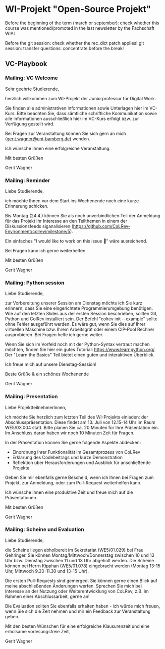 # WI-Projekt "Open-Source Projekt"

Before the beginning of the term (march or september): check whether this course was mentioned/promoted in the last newsletter by the Fachschaft WIAI

Before the git session: check whether the rec_dict patch applies!
git session: transfer questions: concentrate before the break!

## VC-Playbook


### Mailing: VC Welcome


Sehr geehrte Studierende,

herzlich willkommen zum WI-Projekt der Juniorprofessur für Digital Work.

Sie finden alle administrativen Informationen sowie Unterlagen hier im VC-Kurs. Bitte beachten Sie, dass sämtliche schriftliche Kommunikation sowie alle Informationen ausschließlich hier im VC-Kurs erfolgt bzw. zur Verfügung gestellt wird.

Bei Fragen zur Veranstaltung können Sie sich gern an mich (gerit.wagner@uni-bamberg.de) wenden.

Ich wünsche Ihnen eine erfolgreiche Veranstaltung.

Mit besten Grüßen

Gerit Wagner



### Mailing: Reminder

Liebe Studierende,

ich möchte Ihnen vor dem Start ins Wochenende noch eine kurze Erinnerung schicken.

Bis Montag (24.4.) können Sie als noch unverbindlichen Teil der Anmeldung für das Projekt Ihr Interesse an den Teilthemen in einem der Diskussionsfeeds siganalisieren (https://github.com/CoLRev-Environment/colrev/milestone/5).

Ein einfaches "I would like to work on this issue 🙋" wäre ausreichend.

Bei Fragen kann ich gerne weiterhelfen.

Mit besten Grüßen

Gerit Wagner

### Mailing: Python session

Liebe Studierende,

zur Vorbereitung unserer Session am Dienstag möchte ich Sie kurz erinnern, dass Sie eine eingerichtete Programmierumgebung benötigen. Wie auf den letzten Slides aus der ersten Session beschrieben, sollten Git, Python und ColRev installiert sein. Der Befehl "colrev init --example" sollte ohne Fehler ausgeführt werden. Es wäre gut, wenn Sie dies auf Ihrer virtuellen Maschine bzw. Ihrem Arbeitsgrät oder einem CIP-Pool Rechner ausprobieren. Bei Fragen helfe ich gerne weiter.

Wenn Sie sich im Vorfeld noch mit der Python-Syntax vertraut machen möchten, finden Sie hier ein gutes Tutorial: https://www.learnpython.org/. Der "Learn the Basics" Teil bietet einen guten und interaktiven Überblick.

Ich freue mich auf unsere Dienstag-Session!

Beste Grüße & ein schönes Wochenende

Gerit Wagner

### Mailing: Presentation

Liebe ProjektteilnehmerInnen,

ich möchte Sie herzlich zum letzten Teil des WI-Projekts einladen: der Abschlusspräsentation. Diese findet am 13. Juli von 12.15-14 Uhr im Raum WE5/03.004 statt. Bitte planen Sie ca. 20 Minuten für Ihre Präsentation ein. Im Anschluss daran haben wir noch 10 Minuten Zeit für Fragen.

In der Präsentation können Sie gerne folgende Aspekte abdecken:

- Einordnung Ihrer Funktionalität im Gesamtprozess von CoLRev
- Erklärung des Codebeitrags und kurze Demonstration
- Reflektion über Herausforderungen und Ausblick für anschließende Projekte

Geben Sie mir ebenfalls gerne Bescheid, wenn ich Ihnen bei Fragen zum Projekt, zur Anmeldung, oder zum Pull-Request weiterhelfen kann. 

Ich wünsche Ihnen eine produktive Zeit und freue mich auf die Präsentationen.

Mit besten Grüßen

Gerit Wagner


### Mailing: Scheine und Evaluation

Liebe Studierende,

die Scheine liegen abholbereit im Sekretariat (WE5/01.029) bei Frau Gehringer. Sie können Montag/Mittwoch/Donnerstag zwischen 10 und 13 Uhr bzw. Dienstag zwischen 11 und 13 Uhr abgeholt werden. Die Scheine können bei Herrn Kipphan (WE5/01.078) eingebracht werden (Montag 13-15 Uhr, Mittwoch 9.30-11.30 und 13-15 Uhr).

Die ersten Pull-Requests sind gemerged. Sie können gerne einen Blick auf meine abschließenden Änderungen werfen. Sprechen Sie mich bei Interesse an der Nutzung oder Weiterentwicklung von CoLRev, z.B. im Rahmen einer Abschlussarbeit, gerne an!

Die Evaluation sollten Sie ebenfalls erhalten haben - ich würde mich freuen, wenn Sie sich die Zeit nehmen und mir ein Feedback zur Veranstaltung geben.

Mit den besten Wünschen für eine erfolgreiche Klausurenzeit und eine erholsame vorlesungsfreie Zeit,

Gerit Wagner
